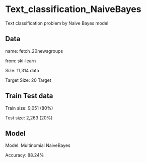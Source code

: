 # Text_classification_NaiveBayes
Text classification problem by Naive Bayes model

## Data
name: fetch_20newsgroups 

from: ski-learn

Size: 11,314 data

Target Size: 20 Target

## Train Test data
Train size: 9,051 (80%)

Test size:  2,263 (20%)

## Model
Model: Multinomial NaiveBayes

Accuracy: 88.24%
